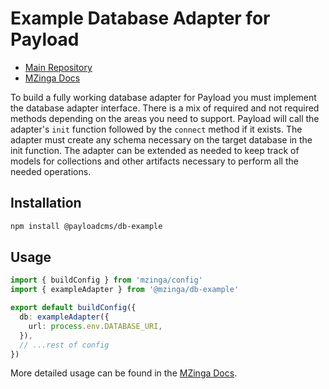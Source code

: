 # Example Database Adapter for Payload

- [Main Repository](https://github.com/mzinga-io/mzinga-core)
- [MZinga Docs](https://mzinga.io/docs)

To build a fully working database adapter for Payload you must implement the database adapter interface. There is a mix
of required and not required methods depending on the areas you need to support. Payload will call the adapter's `init`
function followed by the `connect` method if it exists. The adapter must create any schema necessary on the target
database in the init function. The adapter can be extended as needed to keep track of models for collections and other
artifacts necessary to perform all the needed operations.

## Installation

```bash
npm install @payloadcms/db-example
```

## Usage

```ts
import { buildConfig } from 'mzinga/config'
import { exampleAdapter } from '@mzinga/db-example'

export default buildConfig({
  db: exampleAdapter({
    url: process.env.DATABASE_URI,
  }),
  // ...rest of config
})
```

More detailed usage can be found in the [MZinga Docs](https://mzinga.io/docs/configuration/overview).
